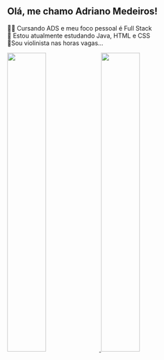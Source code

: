 ## Olá, me chamo Adriano Medeiros!
🐱‍💻 Cursando ADS e meu foco pessoal é Full Stack<br>
🌱 Estou atualmente estudando Java, HTML e CSS<br>
🎻Sou violinista nas horas vagas...<br>
<div>
    <a href="https://github.com/AdrianoMedeirosDev">
    <img height="42%" src="https://github-readme-stats.vercel.app/api?username=AdrianoMedeirosDev&show_icons=true&theme=dark)"/>    
    <img height="42%" src="/>
    <img height="160em" src=""/>
</div>


